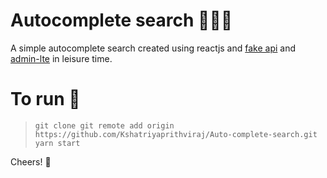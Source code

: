 # Autocomplete search 🕵🏻‍♂️

A simple autocomplete search created using reactjs and [fake api](https://reqres.in/) and [admin-lte](https://cdnjs.com/libraries/admin-lte) in leisure time.

# To run 🚙

> `git clone git remote add origin https://github.com/Kshatriyaprithviraj/Auto-complete-search.git`
> `yarn start`

Cheers! 🥂
